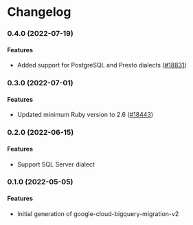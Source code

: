 # Changelog

### 0.4.0 (2022-07-19)

#### Features

* Added support for PostgreSQL and Presto dialects ([#18831](https://github.com/googleapis/google-cloud-ruby/issues/18831)) 

### 0.3.0 (2022-07-01)

#### Features

* Updated minimum Ruby version to 2.6 ([#18443](https://github.com/googleapis/google-cloud-ruby/issues/18443)) 

### 0.2.0 (2022-06-15)

#### Features

* Support SQL Server dialect

### 0.1.0 (2022-05-05)

#### Features

* Initial generation of google-cloud-bigquery-migration-v2
